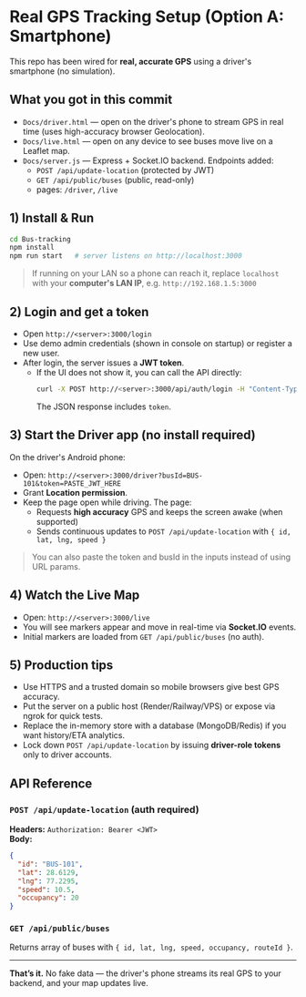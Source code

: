 
# Real GPS Tracking Setup (Option A: Smartphone)

This repo has been wired for **real, accurate GPS** using a driver's smartphone (no simulation).

## What you got in this commit
- `Docs/driver.html` — open on the driver's phone to stream GPS in real time (uses high-accuracy browser Geolocation).
- `Docs/live.html` — open on any device to see buses move live on a Leaflet map.
- `Docs/server.js` — Express + Socket.IO backend. Endpoints added:
  - `POST /api/update-location` (protected by JWT)
  - `GET /api/public/buses` (public, read-only)
  - pages: `/driver`, `/live`

## 1) Install & Run
```bash
cd Bus-tracking
npm install
npm run start   # server listens on http://localhost:3000
```

> If running on your LAN so a phone can reach it, replace `localhost` with your **computer's LAN IP**, e.g. `http://192.168.1.5:3000`

## 2) Login and get a token
- Open `http://<server>:3000/login`
- Use demo admin credentials (shown in console on startup) or register a new user.
- After login, the server issues a **JWT token**.
  - If the UI does not show it, you can call the API directly:
    ```bash
    curl -X POST http://<server>:3000/api/auth/login -H "Content-Type: application/json" -d '{"email":"admin@smartbus.com","password":"admin123"}'
    ```
    The JSON response includes `token`.

## 3) Start the **Driver app** (no install required)
On the driver's Android phone:
- Open: `http://<server>:3000/driver?busId=BUS-101&token=PASTE_JWT_HERE`
- Grant **Location permission**.
- Keep the page open while driving. The page:
  - Requests **high accuracy** GPS and keeps the screen awake (when supported)
  - Sends continuous updates to `POST /api/update-location` with `{ id, lat, lng, speed }`

> You can also paste the token and busId in the inputs instead of using URL params.

## 4) Watch the **Live Map**
- Open: `http://<server>:3000/live`
- You will see markers appear and move in real-time via **Socket.IO** events.
- Initial markers are loaded from `GET /api/public/buses` (no auth).

## 5) Production tips
- Use HTTPS and a trusted domain so mobile browsers give best GPS accuracy.
- Put the server on a public host (Render/Railway/VPS) or expose via ngrok for quick tests.
- Replace the in-memory store with a database (MongoDB/Redis) if you want history/ETA analytics.
- Lock down `POST /api/update-location` by issuing **driver-role tokens** only to driver accounts.

## API Reference
### `POST /api/update-location` (auth required)
**Headers:** `Authorization: Bearer <JWT>`  
**Body:**
```json
{
  "id": "BUS-101",
  "lat": 28.6129,
  "lng": 77.2295,
  "speed": 10.5,
  "occupancy": 20
}
```

### `GET /api/public/buses`
Returns array of buses with `{ id, lat, lng, speed, occupancy, routeId }`.

---

**That’s it.** No fake data — the driver's phone streams its real GPS to your backend, and your map updates live.
